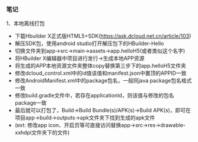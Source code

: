 ### 笔记

1、本地离线打包
* 下载Hbuilder X正式版HTML5+SDK(https://ask.dcloud.net.cn/article/103)
* 解压SDK包，使用android studio打开解压包下的HBuilder-Hello
* 切换文件夹到app->src->main->assets->app.helloH5(或者类似这个名字)
* 将HBuilder X编辑器中项目进行发行->生成本地APP资源
* 将生成的APP本地资源文件夹整体copy替换第三步下的app.helloH5文件夹
* 修改dcloud_control.xml中的id值该值和manifest.json中置顶的APPID一致
* 修改AndroidManifest.xml中的package包名，一般同java package包名格式一致
* 修改build.gradle文件中，若存在applicationId，则该值与修改的包名package一致
* 最后就可以打包了，Build->Build Bundle(s)/APK(s)->Build APK(s)，即可在项目app->build->outputs->apk文件夹下找到生成的apk文件
* (ext: 修改app icon、开启页等可直接访问替换app->src->res->drawable-xxhdpi文件夹下的文件)
